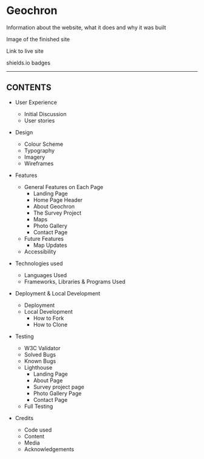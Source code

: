 # Geochron

Information about the website, what it does and why it was built

Image of the finished site

Link to live site

shields.io badges

---

## CONTENTS

* User Experience
  * Initial Discussion
  * User stories

* Design
  * Colour Scheme
  * Typography
  * Imagery
  * Wireframes

* Features
  * General Features on Each Page
    * Landing Page
    * Home Page Header
    * About Geochron
    * The Survey Project
    * Maps
    * Photo Gallery
    * Contact Page
  * Future Features
    * Map Updates
  * Accessibility
* Technologies used
  * Languages Used
  * Frameworks, Libraries & Programs Used

* Deployment & Local Development
  * Deployment
  * Local Development
    * How to Fork
    * How to Clone

* Testing
  * W3C Validator
  * Solved Bugs
  * Known Bugs
  * Lighthouse
    * Landing Page
    * About Page
    * Survey project page
    * Photo Gallery Page
    * Contact Page
  * Full Testing

* Credits
  * Code used
  * Content
  * Media
  * Acknowledgements


